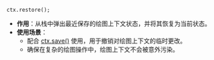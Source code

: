```
ctx.restore();
```

- **作用**：从栈中弹出最近保存的绘图上下文状态，并将其恢复为当前状态。
- **使用场景**：
    - 配合 [ctx.save()](前端/html/canvas/ctx.save) 使用，用于撤销对绘图上下文的临时更改。
    - 确保在复杂的绘图操作中，绘图上下文不会被意外污染。